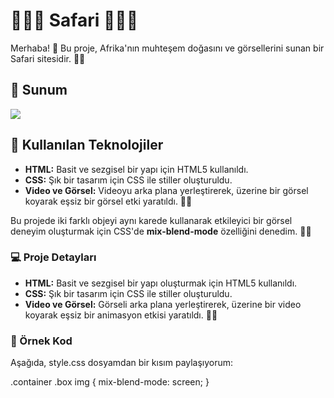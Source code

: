 # 🦓🐘🥳 Safari 🦁🐘🥳 

Merhaba! 👋 Bu proje, Afrika'nın muhteşem doğasını ve görsellerini sunan bir Safari sitesidir. 🦓🌳

## 💼 Sunum
![](safarim.gif)

## 🎨 Kullanılan Teknolojiler

- **HTML:** Basit ve sezgisel bir yapı için HTML5 kullanıldı. 
- **CSS:** Şık bir tasarım için CSS ile stiller oluşturuldu. 
- **Video ve Görsel:** Videoyu arka plana yerleştirerek, üzerine bir görsel koyarak eşsiz bir görsel etki yaratıldı. 📸✨

Bu projede iki farklı objeyi aynı karede kullanarak etkileyici bir görsel deneyim oluşturmak için CSS'de **mix-blend-mode** özelliğini denedim. 🎥🌄 

### 💻 Proje Detayları

- **HTML:** Basit ve sezgisel bir yapı oluşturmak için HTML5 kullanıldı.
- **CSS:** Şık bir tasarım için CSS ile stiller oluşturuldu. 
- **Video ve Görsel:** Görseli arka plana yerleştirerek, üzerine bir video koyarak eşsiz bir animasyon etkisi yaratıldı. 📸✨

### 🎥 Örnek Kod

Aşağıda, style.css dosyamdan  bir kısım paylaşıyorum:

.container .box img {
    mix-blend-mode: screen;
}


